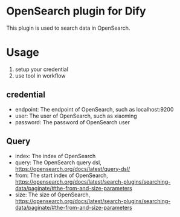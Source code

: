 # OpenSearch plugin for Dify
This plugin is used to search data in OpenSearch.

# Usage
1. setup your credential
2. use tool in workflow

## credential
- endpoint: The endpoint of OpenSearch, such as localhost:9200
- user: The user of OpenSearch, such as xiaoming
- password: The password of OpenSearch user

## Query
- index: The index of OpenSearch
- query: The OpenSearch query dsl, https://opensearch.org/docs/latest/query-dsl/
- from: The start index of OpenSearch, https://opensearch.org/docs/latest/search-plugins/searching-data/paginate/#the-from-and-size-parameters
- size: The size of OpenSearch, https://opensearch.org/docs/latest/search-plugins/searching-data/paginate/#the-from-and-size-parameters
